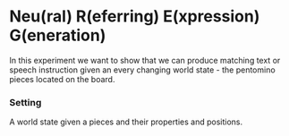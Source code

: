 # Neu(ral) R(eferring) E(xpression) G(eneration)

In this experiment we want to show that we can produce matching text or speech instruction given an every changing world
state - the pentomino pieces located on the board.

### Setting

A world state given a pieces and their properties and positions. 